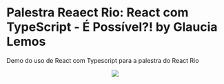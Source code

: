 # Palestra Reaect Rio: React com TypeScript - É Possível?! by Glaucia Lemos

Demo do uso de React com Typescript para a palestra do React Rio


<p align="center">
  <img src="https://uploaddeimagens.com.br/imagens/rocket-gif"/>  
</p>
